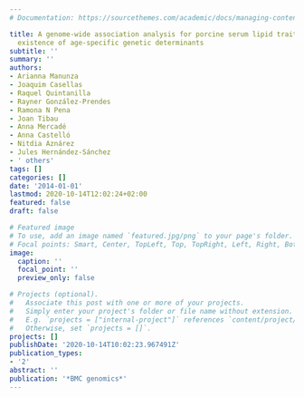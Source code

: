 ```yaml
---
# Documentation: https://sourcethemes.com/academic/docs/managing-content/

title: A genome-wide association analysis for porcine serum lipid traits reveals the
  existence of age-specific genetic determinants
subtitle: ''
summary: ''
authors:
- Arianna Manunza
- Joaquim Casellas
- Raquel Quintanilla
- Rayner González-Prendes
- Ramona N Pena
- Joan Tibau
- Anna Mercadé
- Anna Castelló
- Nitdia Aznárez
- Jules Hernández-Sánchez
- ' others'
tags: []
categories: []
date: '2014-01-01'
lastmod: 2020-10-14T12:02:24+02:00
featured: false
draft: false

# Featured image
# To use, add an image named `featured.jpg/png` to your page's folder.
# Focal points: Smart, Center, TopLeft, Top, TopRight, Left, Right, BottomLeft, Bottom, BottomRight.
image:
  caption: ''
  focal_point: ''
  preview_only: false

# Projects (optional).
#   Associate this post with one or more of your projects.
#   Simply enter your project's folder or file name without extension.
#   E.g. `projects = ["internal-project"]` references `content/project/deep-learning/index.md`.
#   Otherwise, set `projects = []`.
projects: []
publishDate: '2020-10-14T10:02:23.967491Z'
publication_types:
- '2'
abstract: ''
publication: '*BMC genomics*'
---
```

